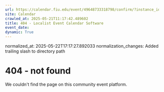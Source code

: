 ```yaml
---
url: https://calendar.fiu.edu/event/49648733318798/confirm/?instance_id=49648733319823&return=https%3A%2F%2Fcalendar.fiu.edu%2Fcalendar%3Fevent_types%255B%255D%3D36918157286658
site: Calendar
crawled_at: 2025-05-21T11:17:42.489602
title: 404 - Localist Event Calendar Software
event_date: 
dynamic: True
---
```

normalized_at: 2025-05-22T17:17:27.892033
normalization_changes: Added trailing slash to directory path

# 404 - not found
We couldn't find the page on this community event platform.
